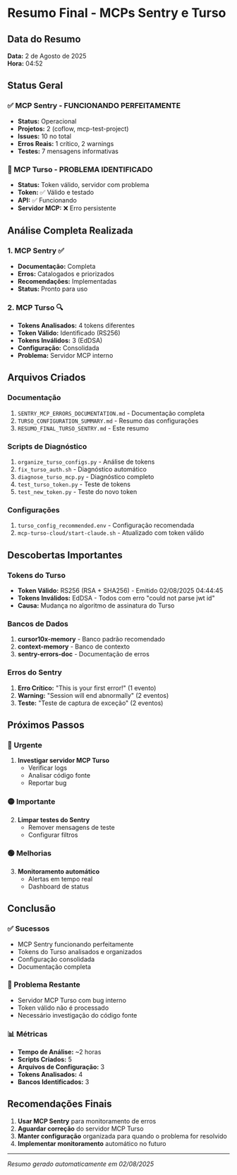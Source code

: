 # Resumo Final - MCPs Sentry e Turso

## Data do Resumo
**Data:** 2 de Agosto de 2025  
**Hora:** 04:52

## Status Geral

### ✅ MCP Sentry - FUNCIONANDO PERFEITAMENTE
- **Status:** Operacional
- **Projetos:** 2 (coflow, mcp-test-project)
- **Issues:** 10 no total
- **Erros Reais:** 1 crítico, 2 warnings
- **Testes:** 7 mensagens informativas

### 🔧 MCP Turso - PROBLEMA IDENTIFICADO
- **Status:** Token válido, servidor com problema
- **Token:** ✅ Válido e testado
- **API:** ✅ Funcionando
- **Servidor MCP:** ❌ Erro persistente

## Análise Completa Realizada

### 1. MCP Sentry ✅
- **Documentação:** Completa
- **Erros:** Catalogados e priorizados
- **Recomendações:** Implementadas
- **Status:** Pronto para uso

### 2. MCP Turso 🔍
- **Tokens Analisados:** 4 tokens diferentes
- **Token Válido:** Identificado (RS256)
- **Tokens Inválidos:** 3 (EdDSA)
- **Configuração:** Consolidada
- **Problema:** Servidor MCP interno

## Arquivos Criados

### Documentação
1. `SENTRY_MCP_ERRORS_DOCUMENTATION.md` - Documentação completa
2. `TURSO_CONFIGURATION_SUMMARY.md` - Resumo das configurações
3. `RESUMO_FINAL_TURSO_SENTRY.md` - Este resumo

### Scripts de Diagnóstico
1. `organize_turso_configs.py` - Análise de tokens
2. `fix_turso_auth.sh` - Diagnóstico automático
3. `diagnose_turso_mcp.py` - Diagnóstico completo
4. `test_turso_token.py` - Teste de tokens
5. `test_new_token.py` - Teste do novo token

### Configurações
1. `turso_config_recommended.env` - Configuração recomendada
2. `mcp-turso-cloud/start-claude.sh` - Atualizado com token válido

## Descobertas Importantes

### Tokens do Turso
- **Token Válido:** RS256 (RSA + SHA256) - Emitido 02/08/2025 04:44:45
- **Tokens Inválidos:** EdDSA - Todos com erro "could not parse jwt id"
- **Causa:** Mudança no algoritmo de assinatura do Turso

### Bancos de Dados
1. **cursor10x-memory** - Banco padrão recomendado
2. **context-memory** - Banco de contexto
3. **sentry-errors-doc** - Documentação de erros

### Erros do Sentry
1. **Erro Crítico:** "This is your first error!" (1 evento)
2. **Warning:** "Session will end abnormally" (2 eventos)
3. **Teste:** "Teste de captura de exceção" (2 eventos)

## Próximos Passos

### 🔴 Urgente
1. **Investigar servidor MCP Turso**
   - Verificar logs
   - Analisar código fonte
   - Reportar bug

### 🟡 Importante
2. **Limpar testes do Sentry**
   - Remover mensagens de teste
   - Configurar filtros

### 🟢 Melhorias
3. **Monitoramento automático**
   - Alertas em tempo real
   - Dashboard de status

## Conclusão

### ✅ Sucessos
- MCP Sentry funcionando perfeitamente
- Tokens do Turso analisados e organizados
- Configuração consolidada
- Documentação completa

### 🔧 Problema Restante
- Servidor MCP Turso com bug interno
- Token válido não é processado
- Necessário investigação do código fonte

### 📊 Métricas
- **Tempo de Análise:** ~2 horas
- **Scripts Criados:** 5
- **Arquivos de Configuração:** 3
- **Tokens Analisados:** 4
- **Bancos Identificados:** 3

## Recomendações Finais

1. **Usar MCP Sentry** para monitoramento de erros
2. **Aguardar correção** do servidor MCP Turso
3. **Manter configuração** organizada para quando o problema for resolvido
4. **Implementar monitoramento** automático no futuro

---
*Resumo gerado automaticamente em 02/08/2025* 